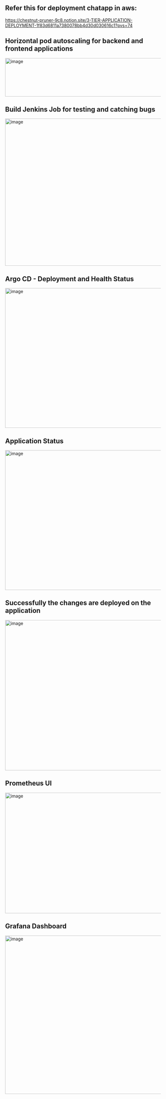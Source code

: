 ## Refer this for deployment chatapp in aws:
https://chestnut-pruner-9c8.notion.site/3-TIER-APPLICATION-DEPLOYMENT-1f83d6811a7380078bb4d30d030616c1?pvs=74

## Horizontal pod autoscaling for backend and frontend applications
<img width="594" height="124" alt="image" src="https://github.com/user-attachments/assets/a86e9461-1670-49c2-be49-5ffac603afe3" />

## Build Jenkins Job for testing and catching bugs
<img width="959" height="475" alt="image" src="https://github.com/user-attachments/assets/7ab2e18f-b9b1-4d11-84e2-e24daecca199" />

## Argo CD - Deployment and Health Status
<img width="959" height="451" alt="image" src="https://github.com/user-attachments/assets/56be57f3-4785-49b4-9ff0-a8b549739b64" />

## Application Status
<img width="959" height="451" alt="image" src="https://github.com/user-attachments/assets/efd1925f-6723-4128-8bb1-7186bc370fd8" />

## Successfully the changes are deployed on the application
<img width="959" height="485" alt="image" src="https://github.com/user-attachments/assets/236575e8-d424-47f7-814c-7ddcc43b110e" />

## Prometheus UI
<img width="959" height="389" alt="image" src="https://github.com/user-attachments/assets/a2ad9f32-196f-4b02-bcb3-f3adf929cb2c" />

## Grafana Dashboard
<img width="959" height="511" alt="image" src="https://github.com/user-attachments/assets/64a13627-e65b-48c4-ae42-56c7858eeb3d" />
